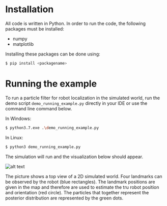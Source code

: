 # Installation
All code is written in Python. In order to run the code, the following packages must be installed:

* numpy 
* matplotlib

Installing these packages can be done using:
```sh
$ pip install <packagename>
```

# Running the example
To run a particle filter for robot localization in the simulated world, run the demo script `demo_running_example.py` directly in your IDE or use the command line command below.

In Windows:
```sh
$ python3.7.exe .\demo_running_example.py
```

In Linux:
```sh
$ python3 demo_running_example.py
```

The simulation will run and the visualization below should appear.

![alt text](https://github.com/jelfring/particle_filter_tutorial/blob/master/images/running_example_screenshot.png?raw=true)


The picture shows a top view of a 2D simulated world. Four landmarks can be observed by the robot (blue rectangles). The landmark positions are given in the map and therefore are used to estimate the tru robot position and orientation (red circle). The particles that together represent the posterior distribution are represented by the green dots.
